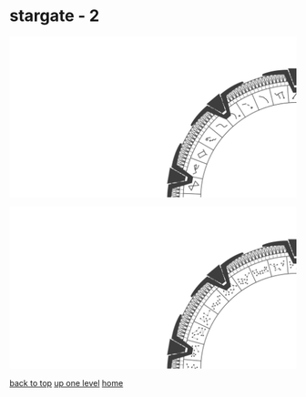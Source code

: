 # stargate - 2
[![stargate_milkyway.png](/terminal/grey%20on%20alpha/big/stargate/stargate_milkyway.png "stargate_milkyway.png")](https://raw.githubusercontent.com/buckmanc/wallpapers/main/terminal/grey%20on%20alpha/big/stargate/stargate_milkyway.png)

[![stargate_pegasus.png](/terminal/grey%20on%20alpha/big/stargate/stargate_pegasus.png "stargate_pegasus.png")](https://raw.githubusercontent.com/buckmanc/wallpapers/main/terminal/grey%20on%20alpha/big/stargate/stargate_pegasus.png)



[back to top](#)
[up one level](/terminal/grey%20on%20alpha/big/README.MD)
[home](/)
